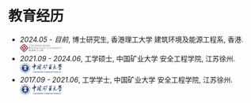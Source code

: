 <span class='anchor' id='educations'></span>

# 教育经历
- *2024.05 - 目前*, 博士研究生, 香港理工大学 建筑环境及能源工程系, 香港.  <img src='./images/polyu-logo.png' style='width: 6em;'>
- *2021.09 - 2024.06*, 工学硕士, 中国矿业大学 安全工程学院, 江苏徐州.  <img src='./images/cumt-logo.png' style='width: 6em;'>
- *2017.09 - 2021.06*, 工学学士, 中国矿业大学 安全工程学院, 江苏徐州. <img src='./images/cumt-logo.png' style='width: 6em;'>
